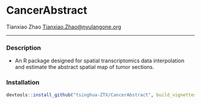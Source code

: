 # CancerAbstract
Tianxiao Zhao
Tianxiao.Zhao@nyulangone.org
****
### Description
- An R package designed for spatial transcriptomics data interpolation and estimate the abstract spatial map of tumor sections.

### Installation
```R
devtools::install_github("tsinghua-ZTX/CancerAbstract", build_vignettes = TRUE)
```
